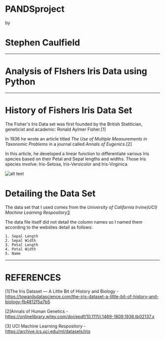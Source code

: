 # PANDSproject

 by

# Stephen Caulfield
---------------------------------------------------------

# Analysis of FIshers Iris Data using Python

---------------------------------------------------------

# History of Fishers Iris Data Set

The Fisher's Iris Data set was first founded by the British Statitician, geneticist and academic: Ronald Aylmer Fisher.[1]

In 1936 he wrote an article titled <i>The Use of Multiple Measurements in Taxonomic Problems</i> in a journal called <i>Annals of Eugenics</i>.[2]

In this article, he developed a linear function to differentiate various Iris species based on their Petal and Sepal lengths and widths. Those Iris species involve: Iris-Setosa, Iris-Versicolor and Iris-Virginica.

![alt text](https://camo.githubusercontent.com/74e378bb24b34efb63e8db09c4f073370d36f23aaa2c7580a805e93c881b78c2/68747470733a2f2f73332e616d617a6f6e6177732e636f6d2f6173736574732e6461746163616d702e636f6d2f626c6f675f6173736574732f4d616368696e652b4c6561726e696e672b522f697269732d6d616368696e656c6561726e696e672e706e67)

# Detailing the Data Set

The data set that I used comes from the <i>University of California Irvine(UCI) Machine Learning Respository</i>[3](#references)

The data file itself did not detail the column names so I named them according to the websites detail as follows:

    1. Sepal Length
    2. Sepal Width
    3. Petal Length
    4. Petal Width
    5. Name


---------------------------------------------------------

# REFERENCES

[1]The Iris Dataset — A Little Bit of History and Biology - https://towardsdatascience.com/the-iris-dataset-a-little-bit-of-history-and-biology-fb4812f5a7b5

[2]Annals of Human Genetics - https://onlinelibrary.wiley.com/doi/epdf/10.1111/j.1469-1809.1936.tb02137.x

[3] UCI Machine Learning Respository - https://archive.ics.uci.edu/ml/datasets/iris